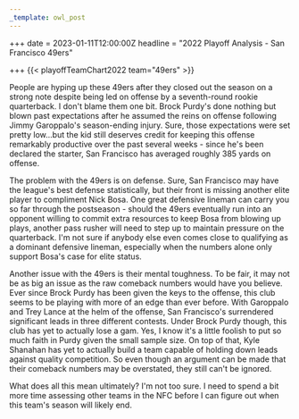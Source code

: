 ```yaml
---
_template: owl_post
---
```



+++
date = 2023-01-11T12:00:00Z
headline = "2022 Playoff Analysis - San Francisco 49ers"

+++
{{< playoffTeamChart2022 team="49ers" >}}

People are hyping up these 49ers after they closed out the season on a strong note despite being led on offense by a seventh-round rookie quarterback. I don't blame them one bit. Brock Purdy's done nothing but blown past expectations after he assumed the reins on offense following Jimmy Garoppalo's season-ending injury. Sure, those expectations were set pretty low...but the kid still deserves credit for keeping this offense remarkably productive over the past several weeks - since he's been declared the starter, San Francisco has averaged roughly 385 yards on offense.

The problem with the 49ers is on defense. Sure, San Francisco may have the league's best defense statistically, but their front is missing another elite player to compliment Nick Bosa. One great defensive lineman can carry you so far through the postseason - should the 49ers eventually run into an opponent willing to commit extra resources to keep Bosa from blowing up plays, another pass rusher will need to step up to maintain pressure on the quarterback. I'm not sure if anybody else even comes close to qualifying as a dominant defensive lineman, especially when the numbers alone only support Bosa's case for elite status.

Another issue with the 49ers is their mental toughness. To be fair, it may not be as big an issue as the raw comeback numbers would have you believe. Ever since Brock Purdy has been given the keys to the offense, this club seems to be playing with more of an edge than ever before. With Garoppalo and Trey Lance at the helm of the offense, San Francisco's surrendered significant leads in three different contests. Under Brock Purdy though, this club has yet to actually lose a gam. Yes, I know it's a little foolish to put so much faith in Purdy given the small sample size. On top of that, Kyle Shanahan has yet to actually build a team capable of holding down leads against quality competition. So even though an argument can be made that their comeback numbers may be overstated, they still can't be ignored.

What does all this mean ultimately? I'm not too sure. I need to spend a bit more time assessing other teams in the NFC before I can figure out when this team's season will likely end.
